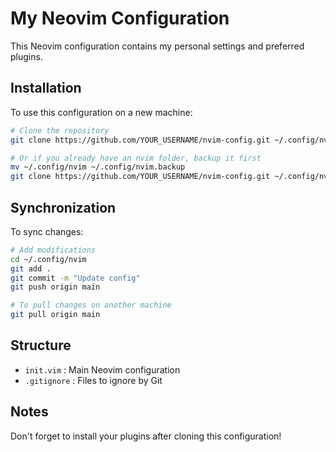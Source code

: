 # My Neovim Configuration

This Neovim configuration contains my personal settings and preferred plugins.

## Installation

To use this configuration on a new machine:

```bash
# Clone the repository
git clone https://github.com/YOUR_USERNAME/nvim-config.git ~/.config/nvim

# Or if you already have an nvim folder, backup it first
mv ~/.config/nvim ~/.config/nvim.backup
git clone https://github.com/YOUR_USERNAME/nvim-config.git ~/.config/nvim
```

## Synchronization

To sync changes:

```bash
# Add modifications
cd ~/.config/nvim
git add .
git commit -m "Update config"
git push origin main

# To pull changes on another machine
git pull origin main
```

## Structure

- `init.vim` : Main Neovim configuration
- `.gitignore` : Files to ignore by Git

## Notes

Don't forget to install your plugins after cloning this configuration!

